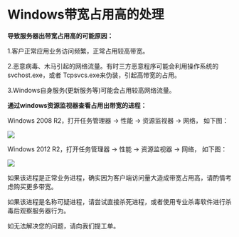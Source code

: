 # Windows带宽占用高的处理
**导致服务器出带宽占用高的可能原因：**

1.客户正常应用业务访问频繁，正常占用较高带宽。

2.恶意病毒、木马引起的网络流量。有时三方恶意程序可能会利用操作系统的svchost.exe，或者 Tcpsvcs.exe来伪装，引起高带宽的占用。

3.Windows自身服务(更新服务等)可能会占用较高网络流量。

**通过windows资源监视器查看占用出带宽的进程：**

Windows 2008 R2，打开任务管理器 -> 性能 -> 资源监视器 -> 网络， 如下图：

![](https://github.com/jdcloudcom/cn/blob/edit/image/Elastic-Compute/Virtual-Machine/Windows/Windows%E5%B8%A6%E5%AE%BD%E5%8D%A0%E7%94%A8%E9%AB%98%E7%9A%84%E5%A4%84%E7%90%8601.png)

Windows 2012 R2，打开任务管理器 -> 性能 -> 资源监视器 -> 网络， 如下图：

![](https://github.com/jdcloudcom/cn/blob/edit/image/Elastic-Compute/Virtual-Machine/Windows/Windows%E5%B8%A6%E5%AE%BD%E5%8D%A0%E7%94%A8%E9%AB%98%E7%9A%84%E5%A4%84%E7%90%8602.png)

如果该进程是正常业务进程，确实因为客户端访问量大造成带宽占用高，请酌情考虑购买更多带宽。

如果该进程是名称可疑进程，请尝试直接杀死进程，或者使用专业杀毒软件进行杀毒后观察服务器行为。

如无法解决您的问题，请向我们提工单。